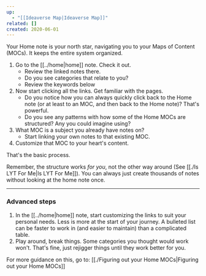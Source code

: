 ```yaml
---
up:
  - "[[Ideaverse Map|Ideaverse Map]]"
related: []
created: 2020-06-01
---
```

Your Home note is your north star, navigating you to your Maps of Content (MOCs). It keeps the entire system organized.

1. Go to the [[../home|home]] note. Check it out. 
	- Review the linked notes there.
	- Do you see categories that relate to you?
	- Review the keywords below
1. Now start clicking all the links. Get familiar with the pages. 
	- Do you notice how you can always quickly click back to the Home note (or at least to an MOC, and then back to the Home note)? That's powerful.
	- Do you see any patterns with how some of the Home MOCs are structured? Any you could imagine using?
2. What MOC is a subject you already have notes on? 
	- Start linking your own notes to that existing MOC. 
3. Customize that MOC to your heart's content.

That's the basic process.

Remember, the structure works *for you*, not the other way around (See [[./Is LYT For Me|Is LYT For Me]]). You can always just create thousands of notes without looking at the home note once. 

---
### Advanced steps
1. In the [[../home|home]] note, start customizing the links to suit your personal needs. Less is more at the start of your journey. A bulleted list can be faster to work in (and easier to maintain) than a complicated table.
2. Play around, break things. Some categories you thought would work won't. That's fine, just rejigger things until they work better for you.

For more guidance on this, go to: [[./Figuring out your Home MOCs|Figuring out your Home MOCs]]
